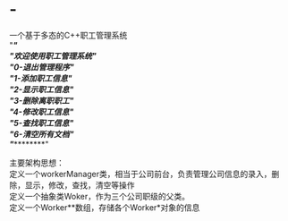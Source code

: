 # -
一个基于多态的C++职工管理系统  
"*************************************************"  
"**************欢迎使用职工管理系统***************"  
"*****************0-退出管理程序******************"  
"*****************1-添加职工信息******************"  
"*****************2-显示职工信息******************"  
"*****************3-删除离职职工******************"  
"*****************4-修改职工信息******************"  
"*****************5-查找职工信息******************"  
"*****************6-清空所有文档******************"   
"*************************************************"   

主要架构思想：  
定义一个workerManager类，相当于公司前台，负责管理公司信息的录入，删除，显示，修改，查找，清空等操作  
定义一个抽象类Woker，作为三个公司职级的父类。  
定义一个Worker**数组，存储各个Worker*对象的信息  
